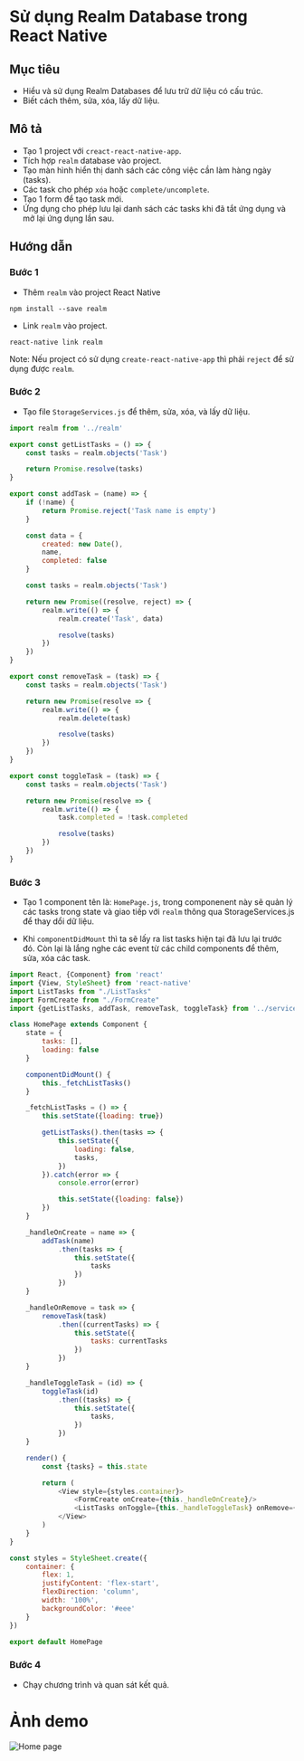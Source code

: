 # Sử dụng Realm Database trong React Native

## Mục tiêu

- Hiểu và sử dụng Realm Databases để lưu trữ dữ liệu có cấu trúc.
- Biết cách thêm, sửa, xóa, lấy dữ liệu.

## Mô tả

- Tạo 1 project với `creact-react-native-app`.
- Tích hợp `realm` database vào project.
- Tạo màn hình hiển thị danh sách các công việc cần làm hàng ngày (tasks).
- Các task cho phép `xóa` hoặc `complete/uncomplete`.
- Tạo 1 form để tạo task mới.
- Ứng dụng cho phép lưu lại danh sách các tasks khi đã tắt ứng dụng và mở lại ứng dụng lần sau.

## Hướng dẫn

### Bước 1

- Thêm `realm` vào project React Native

```
npm install --save realm
```

- Link `realm` vào project.

```
react-native link realm
```

Note: Nếu project có sử dụng `create-react-native-app` thì phải `reject` để sử dụng được `realm`.

### Bước 2

- Tạo file `StorageServices.js` để thêm, sửa, xóa, và lấy dữ liệu.
```javascript
import realm from '../realm'

export const getListTasks = () => {
    const tasks = realm.objects('Task')

    return Promise.resolve(tasks)
}

export const addTask = (name) => {
    if (!name) {
        return Promise.reject('Task name is empty')
    }

    const data = {
        created: new Date(),
        name,
        completed: false
    }

    const tasks = realm.objects('Task')

    return new Promise((resolve, reject) => {
        realm.write(() => {
            realm.create('Task', data)

            resolve(tasks)
        })
    })
}

export const removeTask = (task) => {
    const tasks = realm.objects('Task')

    return new Promise(resolve => {
        realm.write(() => {
            realm.delete(task)

            resolve(tasks)
        })
    })
}

export const toggleTask = (task) => {
    const tasks = realm.objects('Task')

    return new Promise(resolve => {
        realm.write(() => {
            task.completed = !task.completed

            resolve(tasks)
        })
    })
}
```

### Bước 3

- Tạo 1 component tên là: `HomePage.js`, trong componenent này sẽ quản lý các tasks trong state và giao tiếp với `realm` thông qua StorageServices.js để thay dổi dữ liệu.

- Khi `componentDidMount` thì ta sẽ lấy ra list tasks hiện tại đã lưu lại trước đó. Còn lại là lắng nghe các event từ các child components để thêm, sửa, xóa các task.

```javascript
import React, {Component} from 'react'
import {View, StyleSheet} from 'react-native'
import ListTasks from "./ListTasks"
import FormCreate from "./FormCreate"
import {getListTasks, addTask, removeTask, toggleTask} from '../services/StorageServices'

class HomePage extends Component {
    state = {
        tasks: [],
        loading: false
    }

    componentDidMount() {
        this._fetchListTasks()
    }

    _fetchListTasks = () => {
        this.setState({loading: true})

        getListTasks().then(tasks => {
            this.setState({
                loading: false,
                tasks,
            })
        }).catch(error => {
            console.error(error)

            this.setState({loading: false})
        })
    }

    _handleOnCreate = name => {
        addTask(name)
            .then(tasks => {
                this.setState({
                    tasks
                })
            })
    }

    _handleOnRemove = task => {
        removeTask(task)
            .then((currentTasks) => {
                this.setState({
                    tasks: currentTasks
                })
            })
    }

    _handleToggleTask = (id) => {
        toggleTask(id)
            .then((tasks) => {
                this.setState({
                    tasks,
                })
            })
    }

    render() {
        const {tasks} = this.state

        return (
            <View style={styles.container}>
                <FormCreate onCreate={this._handleOnCreate}/>
                <ListTasks onToggle={this._handleToggleTask} onRemove={this._handleOnRemove} tasks={tasks}/>
            </View>
        )
    }
}

const styles = StyleSheet.create({
    container: {
        flex: 1,
        justifyContent: 'flex-start',
        flexDirection: 'column',
        width: '100%',
        backgroundColor: '#eee'
    }
})

export default HomePage
```

### Bước 4

- Chạy chương trình và quan sát kết quả.


# Ảnh demo

![Home page](/demo/home.png)
